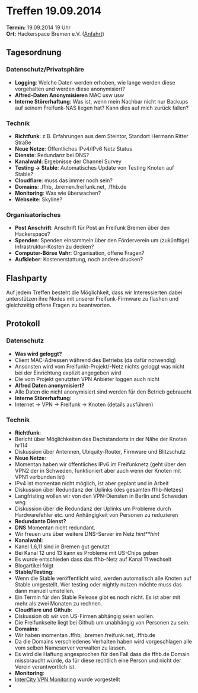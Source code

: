 # Treffen 19.09.2014

**Termin:** 19.09.2014 19 Uhr
<br>
**Ort:** Hackerspace Bremen e.V. ([Anfahrt](https://www.hackerspace-bremen.de/anfahrt/))

## Tagesordnung

### Datenschutz/Privatsphäre
* **Logging**: Welche Daten werden erhoben, wie lange werden diese vorgehalten und werden diese anonymisiert?
* **Alfred-Daten Anonymisieren** MAC usw usw
* **Interne Störerhaftung**: Was ist, wenn mein Nachbar nicht nur Backups auf seinem Freifunk-NAS liegen hat? Kann dies auf mich zurück fallen?

### Technik
* **Richtfunk**: z.B. Erfahrungen aus dem Steintor, Standort Hermann Ritter Straße
* **Neue Netze**: Öffentliches IPv4/IPv6 Netz Status
* **Dienste**: Redundanz bei DNS?
* **Kanalwahl**: Ergebnisse der Channel Survey
* **Testing -> Stable**: Automatisches Update von Testing Knoten auf Stable?
* **Cloudflare**: muss das immer noch sein?
* **Domains**: .ffhb, .bremen.freifunk.net, .ffhb.de
* **Monitoring**: Was wie überwachen?
* **Webseite**: Skyline?

### Organisatorisches
* **Post Anschrift**: Anschrift für Post an Freifunk Bremen über den Hackerspace?
* **Spenden**: Spenden einsammeln über den Förderverein um (zukünftige) Infrastruktur-Kosten zu decken?
* **Computer-Börse Vahr**: Organisation, offene Fragen?
* **Aufkleber**: Kostenerstattung, noch andere drucken?

## Flashparty 
Auf jedem Treffen besteht die Möglichkeit, dass wir Interessierten dabei unterstützen ihre Nodes mit unserer Freifunk-Firmware zu flashen und gleichzeitig offene Fragen zu beantworten.

## Protokoll

### Datenschutz
* **Was wird geloggt?**
 * Client MAC-Adressen während des Betriebs (da dafür notwendig)
 * Ansonsten wird vom Freifunkt-Projekt/-Netz nichts geloggt was nicht bei der Einrichtung explizit angegeben wird
 * Die vom Projekt genutzten VPN Anbieter loggen auch nicht
* **Alfred Daten anonymisiert?**
 * Alle Daten die nicht anonymisiert sind werden für den Betrieb gebraucht
* **Interne Störerhaftung**:
 * Internet → VPN → Freifunk →  Knoten (details ausführen)
 
### Technik
 * **Richtfunk**:
  * Bericht über Möglichkeiten des Dachstandorts in der Nähe der Knoten hr114
  * Diskussion über Antennen, Ubiquity-Router, Firmware und Blitzschutz
 * **Neue Netze**:
  * Momentan haben wir öffentliches IPv6 im Freifunknetz (geht über den VPN2 der in Schweden, funktioniert aber auch wenn der Knoten mit VPN1 verbunden ist)
  * IPv4 ist momentan nicht möglich, ist aber geplant und in Arbeit 
  * Diskussion über Redundanz der Uplinks (des gesamten ffhb-Netzes)
  * Langfristing wollen wir von den VPN-Diensten in Berlin und Schweden weg
  * Diskussion über die Redundanz der Uplinks um Probleme durch Hardwarefehler etc. und Anhängigkeit von Personen zu reduzieren
 * **Redundante Dienst?**
  * **DNS** Momentan nicht redundant. 
  * Wir freuen uns über weitere DNS-Server im Netz *hint**hint*
 * **Kanalwahl**:
  * Kanel 1,6,11 sind in Bremen gut genutzt
  * Bei Kanal 12 und 13 kann es Probleme mit US-Chips geben
  * Es wurde entschieden dass das ffhb-Netz auf Kanal 11 wechselt
  * Blogartikel folgt
 * **Stable/Testing**: 
  * Wenn die Stable veröffentlicht wird, werden automatisch alle Knoten auf Stable umgestellt. Wer testing oder nightly nutzen möchte muss das dann manuell umstellen.
  * Ein Termin für den Stable Release gibt es noch nicht. Es ist aber mit mehr als zwei Monaten zu rechnen. 
  * **Cloudflare und Github**:
   * Diskussion ob wir von US-Firmen abhängig seien wollen.
   * Die Freifunkseite liegt bei Github um unabhängig von Personen zu sein. 
  * **Domains**:
   * Wir haben momentan .ffhb, .bremen.freifunk.net, .ffhb.de
   * Da die Domains verschiedenes Verhalten haben wird vorgeschlagen alle vom selben Nameserver verwalten zu lassen.
   * Es wird die Haftung angesprochen für den Fall dass die ffhb.de Domain missbraucht würde, da für diese rechtlich eine Person und nicht der Verein verantwortlich ist.
  * **Monitoring**:
   * [InterCity VPN Monitoring](http://icvpn.wg1337.de) wurde vorgestellt
   * 
